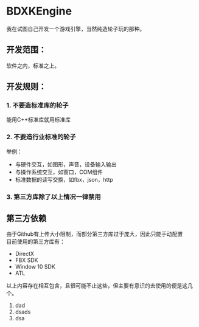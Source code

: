# BDXKEngine
我在试图自己开发一个游戏引擎，当然纯造轮子玩的那种。
## 开发范围：
软件之内，标准之上。
## 开发规则：
### 1. 不要造标准库的轮子
能用C++标准库就用标准库
### 2. 不要造行业标准的轮子
举例：
* 与硬件交互，如图形，声音，设备输入输出
* 与操作系统交互，如窗口，COM组件
* 标准数据的读写交换，如fbx，json，http
### 3. 第三方库除了以上情况一律禁用

## 第三方依赖
由于Github有上传大小限制，而部分第三方库过于庞大，因此只能手动配置  
目前使用的第三方库有：
* DirectX
* FBX SDK
* Window 10 SDK
* ATL

以上内容存在相互包含，且很可能不止这些，但主要有意识的去使用的便是这几个。

1. dad
1. dsads
1. dsa
